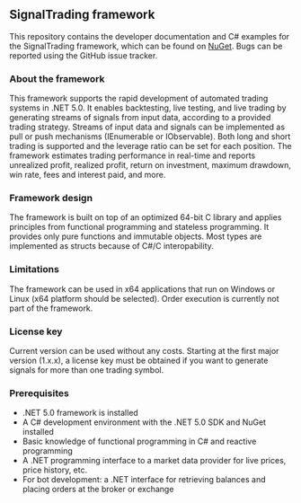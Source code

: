 ## SignalTrading framework
This repository contains the developer documentation and C# examples for the SignalTrading framework, which can be found on [NuGet](https://www.nuget.org/packages/SignalTrading.Core/). Bugs can be reported using the GitHub issue tracker. 

### About the framework
This framework supports the rapid development of automated trading systems in .NET 5.0. It enables backtesting, live testing, and live trading by generating streams of signals from input data, according to a provided trading strategy. Streams of input data and signals can be implemented as pull or push mechanisms (IEnumerable or IObservable). Both long and short trading is supported and the leverage ratio can be set for each position. The framework estimates trading performance in real-time and reports unrealized profit, realized profit, return on investment, maximum drawdown, win rate, fees and interest paid, and more.

### Framework design
The framework is built on top of an optimized 64-bit C library and applies principles from functional programming and stateless programming. It provides only pure functions and immutable objects. Most types are implemented as structs because of C#/C interopability. 

### Limitations
The framework can be used in x64 applications that run on Windows or Linux (x64 platform should be selected). Order execution is currently not part of the framework.

### License key
Current version can be used without any costs. Starting at the first major version (1.x.x), a license key must be obtained if you want to generate signals for more than one trading symbol.

### Prerequisites
* .NET 5.0 framework is installed
* A C# development environment with the .NET 5.0 SDK and NuGet installed
* Basic knowledge of functional programming in C# and reactive programming
* A .NET programming interface to a market data provider for live prices, price history, etc.
* For bot development: a .NET interface for retrieving balances and placing orders at the broker or exchange
